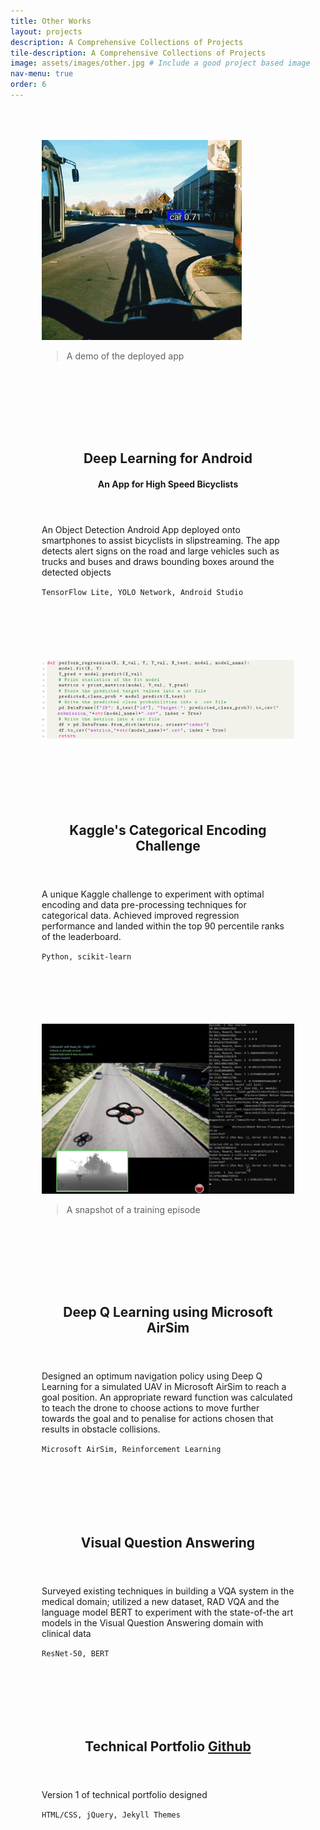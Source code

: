 ```yaml
---
title: Other Works
layout: projects
description: A Comprehensive Collections of Projects
tile-description: A Comprehensive Collections of Projects
image: assets/images/other.jpg # Include a good project based image
nav-menu: true
order: 6
---
```


<!-- Main -->
<div id="main">

<!-- One -->
<section id="two" class="spotlights">
	<!--Deep Learning for Android-->
	<section>
		<div class="inner" style="padding: 50px"><span class="image main"><img src="https://raw.githubusercontent.com/shalinirago/portfolio-imgs/main/cvapp.gif" alt="" data-position="center center" /></span>
		<figcaption><blockquote>A demo of the deployed app</blockquote></figcaption></div> <!--Add appropriate image/gif (CV)-->
		<div class="content">
			<div class="inner" style="padding: 50px">
				<header class="major">
					<h2>Deep Learning for Android <a href="https://sites.google.com/vt.edu/slixstream/home?authuser=0" target="_blank"><i class="fa fa-external-link"></i></a></h2>
					<h4>An App for High Speed Bicyclists</h4>
				</header>
				<p>An Object Detection Android App deployed onto smartphones to assist bicyclists in slipstreaming. The app detects alert signs on the road and large vehicles such as trucks and buses and draws bounding boxes around the detected objects</p>
				<code>TensorFlow Lite, YOLO Network, Android Studio</code>	
			</div>
		</div>
	</section> 
	<!--Kaggle's Categorical Challenge-->
	<section>
	<div class="inner" style="padding: 50px"><span class="image main"><img src="assets/images/categorical.PNG" alt="" data-position="top center" /> </span></div>
		<div class="content">
			<div class="inner" style="padding: 50px">
				<header class="major"> <!--Include Github link: <a href="#" class="icon fa-github"><span class="label">Github</span></a> Also put the DA report in the repo!-->
					<h2>Kaggle's Categorical Encoding Challenge</h2>
				</header>
				<p>
					A unique Kaggle challenge to experiment with optimal encoding and data pre-processing techniques for categorical data. Achieved improved regression performance and landed within the top 90 percentile ranks of the leaderboard.
				</p>
				<code>Python, scikit-learn</code>	
			</div> <!--Add appropriate Kaggle Image-->
		</div>
	</section>
	<!--Deep Q Network-->
	<section>
		<div class="inner" style="padding: 50px"><span class="image main"><img src="assets/images/dqn.png" alt="" data-position="center center" /> </span>
		<figcaption><blockquote>A snapshot of a training episode</blockquote></figcaption></div> <!--Add appropriate Deep Q Image-->
		<div class="content">
			<div class="inner" style="padding: 50px">
				<header class="major">
					<h2>Deep Q Learning using Microsoft AirSim <a href="https://sites.google.com/vt.edu/thewolverine/home?authuser=0" target="_blank"><i class="fa fa-external-link"></i></a></h2>
				</header>
				<p>Designed an optimum navigation policy using Deep Q Learning for a simulated UAV in Microsoft AirSim to reach a goal position. An appropriate reward function was calculated to teach the drone to choose actions to move further towards the goal and to penalise for actions chosen that results in obstacle collisions.</p>
				<code>Microsoft AirSim, Reinforcement Learning</code>	
			</div>
		</div>
	</section>
</section>
	<!--others-->
	<section id = "one">
	<div class="content">
			<div class="inner">
			<div class="row">
                <div class="inner 6u 12u$(small)" style="padding: 50px">
					<header class="major">
					<h2>Visual Question Answering</h2>
					</header>
					<p>Surveyed existing techniques in building a VQA system in the medical domain; utilized a new dataset, RAD VQA and the language model BERT to experiment with the state-of-the art models in the Visual Question Answering domain with clinical data</p>
					<code>ResNet-50, BERT</code>
                </div>
				<div class="inner 6u 12u$(small)" style="padding: 50px">
					<header class="major">
					<h2>Technical Portfolio <a href="https://github.com/shalinirago/forty-jekyll-theme/tree/gh-pages-1" class="icon fa-github"><span class="label">Github</span></a></h2>
					</header>
					<p>Version 1 of technical portfolio designed</p>
					<code>HTML/CSS, jQuery, Jekyll Themes</code>
				</div>
			</div>
			</div>
	</div>	
</section>
</div>
